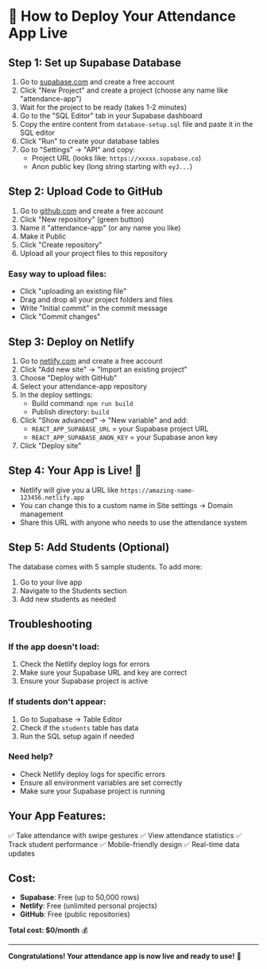 # 🚀 How to Deploy Your Attendance App Live

## Step 1: Set up Supabase Database

1. Go to [supabase.com](https://supabase.com) and create a free account
2. Click "New Project" and create a project (choose any name like "attendance-app")
3. Wait for the project to be ready (takes 1-2 minutes)
4. Go to the "SQL Editor" tab in your Supabase dashboard
5. Copy the entire content from `database-setup.sql` file and paste it in the SQL editor
6. Click "Run" to create your database tables
7. Go to "Settings" → "API" and copy:
   - Project URL (looks like: `https://xxxxx.supabase.co`)
   - Anon public key (long string starting with `eyJ...`)

## Step 2: Upload Code to GitHub

1. Go to [github.com](https://github.com) and create a free account
2. Click "New repository" (green button)
3. Name it "attendance-app" (or any name you like)
4. Make it Public
5. Click "Create repository"
6. Upload all your project files to this repository

### Easy way to upload files:
- Click "uploading an existing file"
- Drag and drop all your project folders and files
- Write "Initial commit" in the commit message
- Click "Commit changes"

## Step 3: Deploy on Netlify

1. Go to [netlify.com](https://netlify.com) and create a free account
2. Click "Add new site" → "Import an existing project"
3. Choose "Deploy with GitHub"
4. Select your attendance-app repository
5. In the deploy settings:
   - Build command: `npm run build`
   - Publish directory: `build`
6. Click "Show advanced" → "New variable" and add:
   - `REACT_APP_SUPABASE_URL` = your Supabase project URL
   - `REACT_APP_SUPABASE_ANON_KEY` = your Supabase anon key
7. Click "Deploy site"

## Step 4: Your App is Live! 🎉

- Netlify will give you a URL like `https://amazing-name-123456.netlify.app`
- You can change this to a custom name in Site settings → Domain management
- Share this URL with anyone who needs to use the attendance system

## Step 5: Add Students (Optional)

The database comes with 5 sample students. To add more:
1. Go to your live app
2. Navigate to the Students section
3. Add new students as needed

## Troubleshooting

### If the app doesn't load:
1. Check the Netlify deploy logs for errors
2. Make sure your Supabase URL and key are correct
3. Ensure your Supabase project is active

### If students don't appear:
1. Go to Supabase → Table Editor
2. Check if the `students` table has data
3. Run the SQL setup again if needed

### Need help?
- Check Netlify deploy logs for specific errors
- Ensure all environment variables are set correctly
- Make sure your Supabase project is running

## Your App Features:
✅ Take attendance with swipe gestures
✅ View attendance statistics
✅ Track student performance
✅ Mobile-friendly design
✅ Real-time data updates

## Cost:
- **Supabase**: Free (up to 50,000 rows)
- **Netlify**: Free (unlimited personal projects)
- **GitHub**: Free (public repositories)

**Total cost: $0/month** 💰

---

**Congratulations! Your attendance app is now live and ready to use!** 🎊